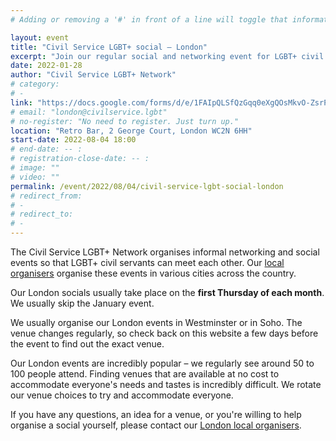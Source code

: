 ```yaml
---
# Adding or removing a '#' in front of a line will toggle that information off and on from being processed. 

layout: event
title: "Civil Service LGBT+ social – London"
excerpt: "Join our regular social and networking event for LGBT+ civil servants based in and around London."
date: 2022-01-28
author: "Civil Service LGBT+ Network"
# category: 
# - 
link: "https://docs.google.com/forms/d/e/1FAIpQLSfQzGqq0eXgQOsMkvO-ZsrPRBO7rlITr2VnTR0Y1IaCN_ZRuA/viewform?usp=sf_link"
# email: "london@civilservice.lgbt"
# no-register: "No need to register. Just turn up."
location: "Retro Bar, 2 George Court, London WC2N 6HH"
start-date: 2022-08-04 18:00
# end-date: -- :
# registration-close-date: -- :
# image: ""
# video: ""
permalink: /event/2022/08/04/civil-service-lgbt-social-london
# redirect_from: 
# - 
# redirect_to: 
# - 
---
```


The Civil Service LGBT+ Network organises informal networking and social events so that LGBT+ civil servants can meet each other. Our [local organisers](/team) organise these events in various cities across the country.

Our London socials usually take place on the **first Thursday of each month**. We usually skip the January event.

We usually organise our London events in Westminster or in Soho. The venue changes regularly, so check back on this website a few days before the event to find out the exact venue. 

Our London events are incredibly popular – we regularly see around 50 to 100 people attend. Finding venues that are available at no cost to accommodate everyone's needs and tastes is incredibly difficult. We rotate our venue choices to try and accommodate everyone.

If you have any questions, an idea for a venue, or you're willing to help organise a social yourself, please contact our [London local organisers](/team).
